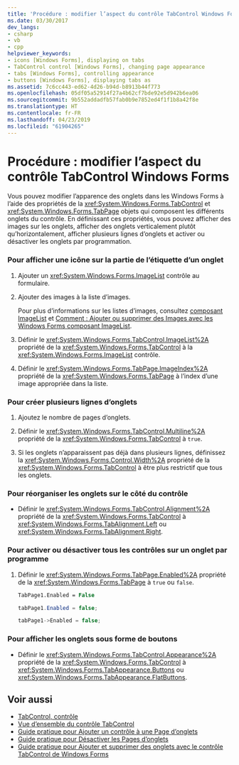```yaml
---
title: 'Procédure : modifier l’aspect du contrôle TabControl Windows Forms'
ms.date: 03/30/2017
dev_langs:
- csharp
- vb
- cpp
helpviewer_keywords:
- icons [Windows Forms], displaying on tabs
- TabControl control [Windows Forms], changing page appearance
- tabs [Windows Forms], controlling appearance
- buttons [Windows Forms], displaying tabs as
ms.assetid: 7c6cc443-ed62-4d26-b94d-b8913b44f773
ms.openlocfilehash: 05df05a52914f27a4b62cf7bde92e5d942b6ea06
ms.sourcegitcommit: 9b552addadfb57fab0b9e7852ed4f1f1b8a42f8e
ms.translationtype: HT
ms.contentlocale: fr-FR
ms.lasthandoff: 04/23/2019
ms.locfileid: "61904265"
---
```

# <a name="how-to-change-the-appearance-of-the-windows-forms-tabcontrol"></a>Procédure : modifier l’aspect du contrôle TabControl Windows Forms
Vous pouvez modifier l’apparence des onglets dans les Windows Forms à l’aide des propriétés de la <xref:System.Windows.Forms.TabControl> et <xref:System.Windows.Forms.TabPage> objets qui composent les différents onglets du contrôle. En définissant ces propriétés, vous pouvez afficher des images sur les onglets, afficher des onglets verticalement plutôt qu’horizontalement, afficher plusieurs lignes d’onglets et activer ou désactiver les onglets par programmation.  
  
### <a name="to-display-an-icon-on-the-label-part-of-a-tab"></a>Pour afficher une icône sur la partie de l’étiquette d’un onglet  
  
1. Ajouter un <xref:System.Windows.Forms.ImageList> contrôle au formulaire.  
  
2. Ajouter des images à la liste d’images.  
  
     Pour plus d’informations sur les listes d’images, consultez [composant ImageList](imagelist-component-windows-forms.md) et [Comment : Ajouter ou supprimer des Images avec les Windows Forms composant ImageList](how-to-add-or-remove-images-with-the-windows-forms-imagelist-component.md).  
  
3. Définir le <xref:System.Windows.Forms.TabControl.ImageList%2A> propriété de la <xref:System.Windows.Forms.TabControl> à la <xref:System.Windows.Forms.ImageList> contrôle.  
  
4. Définir le <xref:System.Windows.Forms.TabPage.ImageIndex%2A> propriété de la <xref:System.Windows.Forms.TabPage> à l’index d’une image appropriée dans la liste.  
  
### <a name="to-create-multiple-rows-of-tabs"></a>Pour créer plusieurs lignes d’onglets  
  
1. Ajoutez le nombre de pages d’onglets.  
  
2. Définir le <xref:System.Windows.Forms.TabControl.Multiline%2A> propriété de la <xref:System.Windows.Forms.TabControl> à `true`.  
  
3. Si les onglets n’apparaissent pas déjà dans plusieurs lignes, définissez la <xref:System.Windows.Forms.Control.Width%2A> propriété de la <xref:System.Windows.Forms.TabControl> à être plus restrictif que tous les onglets.  
  
### <a name="to-arrange-tabs-on-the-side-of-the-control"></a>Pour réorganiser les onglets sur le côté du contrôle  
  
- Définir le <xref:System.Windows.Forms.TabControl.Alignment%2A> propriété de la <xref:System.Windows.Forms.TabControl> à <xref:System.Windows.Forms.TabAlignment.Left> ou <xref:System.Windows.Forms.TabAlignment.Right>.  
  
### <a name="to-programmatically-enable-or-disable-all-controls-on-a-tab"></a>Pour activer ou désactiver tous les contrôles sur un onglet par programme  
  
1. Définir le <xref:System.Windows.Forms.TabPage.Enabled%2A> propriété de la <xref:System.Windows.Forms.TabPage> à `true` ou `false`.  
  
    ```vb  
    TabPage1.Enabled = False  
    ```  
  
    ```csharp  
    tabPage1.Enabled = false;  
    ```  
  
    ```cpp  
    tabPage1->Enabled = false;  
    ```  
  
### <a name="to-display-tabs-as-buttons"></a>Pour afficher les onglets sous forme de boutons  
  
- Définir le <xref:System.Windows.Forms.TabControl.Appearance%2A> propriété de la <xref:System.Windows.Forms.TabControl> à <xref:System.Windows.Forms.TabAppearance.Buttons> ou <xref:System.Windows.Forms.TabAppearance.FlatButtons>.  
  
## <a name="see-also"></a>Voir aussi

- [TabControl, contrôle](tabcontrol-control-windows-forms.md)
- [Vue d’ensemble du contrôle TabControl](tabcontrol-control-overview-windows-forms.md)
- [Guide pratique pour Ajouter un contrôle à une Page d’onglets](how-to-add-a-control-to-a-tab-page.md)
- [Guide pratique pour Désactiver les Pages d’onglets](how-to-disable-tab-pages.md)
- [Guide pratique pour Ajouter et supprimer des onglets avec le contrôle TabControl de Windows Forms](how-to-add-and-remove-tabs-with-the-windows-forms-tabcontrol.md)

